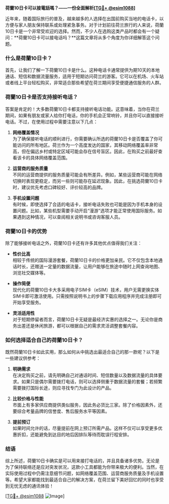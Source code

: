 **荷蘭10日卡可以接電話嗎？——一份全面解析[[TG💪+ @esim1088](https://t.me/s/esim1088)]**

近年来，随着国际旅行的普及，越来越多的人选择在出国前购买当地的电话卡，以方便与家人朋友保持联系或处理紧急事务。对于计划前往荷兰旅行的人来说，荷蘭10日卡是一个非常受欢迎的选择。然而，不少人在选购这类产品时都会有一个疑问：**荷蘭10日卡可以接电话吗？**这篇文章将从多个角度为你详细解答这个问题。

### 什么是荷蘭10日卡？

首先，让我们了解一下荷蘭10日卡是什么。这种电话卡通常提供为期10天的本地通话、短信和数据流量服务，适用于短期访问荷兰的游客。它可以在机场、火车站或者线上平台轻松购买，非常适合那些希望在荷兰期间享受便捷通信服务的人群。

### 荷蘭10日卡是否支持接听电话？

答案是肯定的！大多数荷蘭10日卡都支持接听电话功能。这意味着，当你在荷兰期间，如果有朋友或家人给你打电话，你的手机会正常响铃，并且你可以直接接听电话。不过，在使用过程中需要注意以下几点：

1. **网络覆盖情况**  
   为了确保接听电话的顺利进行，你需要确认所选的荷蘭10日卡是否覆盖了你可能访问的所有地区。荷兰作为一个高度发达的国家，其移动网络覆盖率非常高，但在偏远乡村或特定区域可能会存在信号盲区。因此，在购买之前最好查看该卡的具体网络覆盖范围。

2. **运营商的服务质量**  
   不同的运营商提供的服务质量可能会有所差异。例如，某些运营商可能在网络切换时表现更稳定，而另一些则可能存在延迟现象。因此，在挑选荷蘭10日卡时，建议优先考虑口碑较好、评价较高的品牌。

3. **手机设置问题**  
   有时候，即使选择了合适的电话卡，接听电话失败也可能是因为手机本身的设置问题。比如，某些机型需要手动开启“漫游”选项才能正常使用国际服务。如果遇到这种情况，可以查阅相关说明书或咨询客服人员。

### 荷蘭10日卡的优势

除了能够接听电话之外，荷蘭10日卡还有许多其他优点值得我们关注：

- **性价比高**  
  相较于传统的国际漫游套餐，荷蘭10日卡的价格更加亲民。它不仅包含本地通话时长，还赠送一定量的数据流量，让用户能够在旅途中随时上网查询地图、浏览社交媒体等。

- **操作简便**  
  现代化的荷蘭10日卡大多采用电子SIM卡（eSIM）技术，用户无需更换实体SIM卡即可激活使用。只需按照说明书上的步骤下载应用程序并完成注册即可开始享受服务。

- **灵活适用性**  
  对于短期停留者而言，荷蘭10日卡无疑是最经济实惠的选择之一。无论你是商务出差还是休闲旅游，都可以根据自己的需求灵活调整套餐内容。

### 如何选择适合自己的荷蘭10日卡？

既然荷蘭10日卡如此实用，那么如何从中挑选出最适合自己的那一款呢？以下是一些建议供参考：

1. **明确需求**  
   在决定购买之前，请先明确自己对通话时间、短信数量以及数据流量的具体要求。如果只是偶尔需要拨打电话，则可以选择侧重于数据流量的套餐；若频繁需要拨打国际长途，则应寻找专门为此设计的产品。

2. **比较价格与性能**  
   市面上有多家供应商提供类似服务，因此务必货比三家。除了价格因素外，还要综合考量品牌的信誉度、售后服务水平等因素。

3. **提前预订**  
   如果时间允许的话，尽量提前在网上预订所需产品。这样不仅可以享受更多优惠折扣，还能避免到达目的地后因排队等待而耽误行程安排。

### 结语

综上所述，荷蘭10日卡确实是可以用来接打电话的，并且具备诸多优势。无论是为了保持联络还是应对突发状况，这款小工具都能为你带来极大的便利。当然，在实际使用过程中仍需注意细节问题，如网络覆盖范围、运营商服务质量及手机设置等。希望大家都能找到最适合自己的解决方案，在荷兰留下美好回忆的同时也享受到无忧无虑的通讯体验！

[[TG💪+ @esim1088](https://t.me/s/esim1088) ![Image](https://i.postimg.cc/4NQfJmqS/Snipaste-2025-05-13-00-14-12.png)]